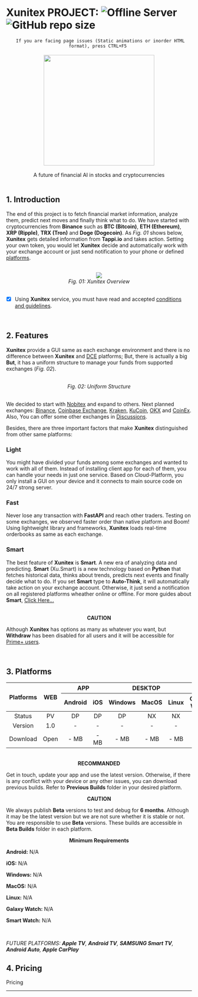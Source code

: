 # Xunitex PROJECT: ![Offline Server](https://img.shields.io/website?down_color=red&down_message=Offline&label=xunitex.ir&logo=internetexplorer&logoColor=white&up_color=00C853&up_message=Ready&url=http%3A%2F%2F45.156.185.32%2F) ![GitHub repo size](https://img.shields.io/github/repo-size/fmohtadi99/xunitex?label=Repository%20Size&logo=github&logoColor=white)

<div align="center"><code> If you are facing page issues (Static animations or inorder HTML format), press CTRL+F5 </code></div>

<br />

<div align="center"><img height="300" src="https://s22.picofile.com/file/8448491076/GithubLogo.png" /></div>

<br />

<div align="center">
  A future of financial AI in stocks and cryptocurrencies
</div>

<br/>

## 1. Introduction
                
The end of this project is to fetch financial market information, analyze them, predict next moves and finally think what to do. We have started with cryptocurrencies from **Binance** such as **BTC (Bitcoin)**, **ETH (Ethereum)**, **XRP (Ripple)**, **TRX (Tron)** and **Doge (Dogecoin)**. As _Fig. 01_ shows below, **Xunitex** gets detailed information from **Tappi.io** and takes action. Setting your own token, you would let **Xunitex** decide and automatically work with your exchange account or just send notification to your phone or defined [platforms](#3-Platforms).
      
<br />

<div align="center"><img src="https://s23.picofile.com/file/8448479992/backendgif.gif"/></div>
<div align="center"><i>Fig. 01: Xunitex Overview</i></div>

<br />

- [X] Using **Xunitex** service, you must have read and accepted [conditions and guidelines](/Agreement.md).

<br />   

## 2. Features

**Xunitex** provide a GUI same as each exchange environment and there is no difference between **Xunitex** and [DCE](https://github.com/fmohtadi99/Xunitex/wiki/Cryptocurrency#digital-cryptocurrency-exchange-dce) platforms; But, there is actually a big **But**, it has a uniform structure to manage your funds from supported exchanges (_Fig. 02_).

<br />

<div align="center"><i>Fig. 02: Uniform Structure</i></div>

<br />

We decided to start with [Nobitex](https://nobitex.ir/) and expand to others. Next planned exchanges: [Binance](https://www.binance.com/), [Coinbase Exchange](https://pro.coinbase.com/), [Kraken](https://www.kraken.com/), [KuCoin](https://www.kucoin.com/), [OKX](https://www.okx.com/) and [CoinEx](https://www.coinex.com/). Also, You can offer some other exchanges in [Discussions](/discussions/2).

Besides, there are three important factors that make **Xunitex** distinguished from other same platforms:

### Light

You might have divided your funds among some exchanges and wanted to work with all of them. Instead of installing client app for each of them, you can handle your needs in just one service. Based on Cloud-Platform, you only install a GUI on your device and it connects to main source code on 24/7 strong server.

### Fast

Never lose any transaction with **FastAPI** and reach other traders. Testing on some exchanges, we observed faster order than native platform and Boom! Using lightweight library and frameworks, **Xunitex** loads real-time orderbooks as same as each exchange.
 
### Smart

The best feature of **Xunitex** is **Smart**. A new era of analyzing data and predicting. **Smart** (Xu.Smart) is a new technology based on **Python** that fetches historical data, thinks about trends, predicts next events and finally decide what to do. If you set **Smart** type to **Auto-Think**, it will automatically take action on your exchange account. Otherwise, it just send a notification on all registered platforms wheather online or offline.
For more guides about **Smart**, [Click Here...](/Toturial.md)

<br />

<div align="center"><b>CAUTION</b></div>

Although **Xunitex** has options as many as whatever you want, but **Withdraw** has been disabled for all users and it will be accessible for [Prime+ users](#4-Pricing).

<br />

## 3. Platforms

<table align="center">
<thead>
  <tr>
    <th align="center" rowspan="2">Platforms</th>
    <th align="center" rowspan="2">WEB</th>
    <th align="center" colspan="2">APP</th>
    <th align="center" colspan="3">DESKTOP</th>
    <th align="center" colspan="2">WEAR</th>
  </tr>
  <tr>
    <th align="center">Android</th>
    <th align="center">iOS</th>
    <th align="center"">Windows</th>
    <th align="center">MacOS</th>
    <th align="center">Linux</th>
    <th align="center">Galaxy Watch</th>
    <th align="center">Smart Watch</th>
  </tr>
</thead>
<tbody>
  <tr>
    <td align="center">Status</td>
    <td align="center">PV</td>
    <td align="center">DP</td>
    <td align="center">DP</td>
    <td align="center">DP</td>
    <td align="center">NX</td>
    <td align="center">NX</td>
    <td align="center">NX</td>
    <td align="center">NX</td>
  </tr>
  <tr>
    <td align="center">Version</td>
    <td align="center">1.0</td>
    <td align="center">-</td>
    <td align="center">-</td>
    <td align="center">-</td>
    <td align="center">-</td>
    <td align="center">-</td>
    <td align="center">-</td>
    <td align="center">-</td>
  </tr>
  <tr>
    <td align="center">Download</td>
    <td align="center">Open</td>
    <td align="center">- MB</td>
    <td align="center">- MB</td>
    <td align="center">- MB</td>
    <td align="center">- MB</td>
    <td align="center">- MB</td>
    <td align="center">- MB</td>
    <td align="center">- MB</td>
  </tr>
</tbody>
</table>

<br />

<div align="center"><b>RECOMMANDED</b></div>

Get in touch, update your app and use the latest version. Otherwise, if there is any conflict with your device or any other issues, you can download previous builds. Refer to **Previous Builds** folder in your desired platform.

<div align="center"><b>CAUTION</b></div>

We always publish **Beta** versions to test and debug for **6 months**. Although it may be the latest version but we are not sure whether it is stable or not. You are responsible to use **Beta** versions. These builds are accessible in **Beta Builds** folder in each platform.

<div align="center"><b>Minimum Requirements</b></div>

**Android:** N/A

**iOS:** N/A

**Windows:** N/A

**MacOS:** N/A

**Linux:** N/A

**Galaxy Watch:** N/A

**Smart Watch:** N/A

<br />

_FUTURE PLATFORMS: **Apple TV**, **Android TV**, **SAMSUNG Smart TV**, **Android Auto**, **Apple CarPlay**_

## 4. Pricing

Pricing

___
